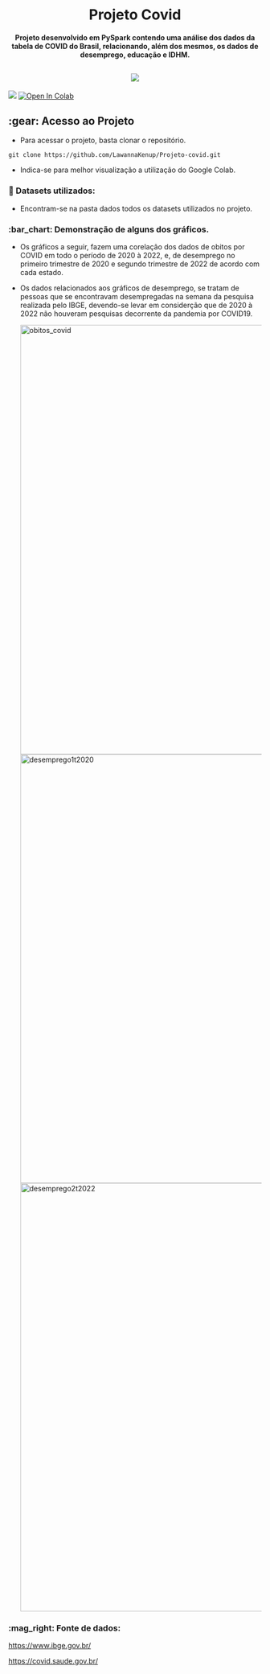<h1 align="center"> Projeto Covid </h1>

<h4 align="center">Projeto  desenvolvido em PySpark contendo uma análise dos dados da tabela de COVID do Brasil, relacionando, além dos mesmos, os dados de desemprego, educação e IDHM.</h4>

<h2 align="center"><img src="https://img.shields.io/static/v1?label=STATUS&message=CONCLUIDO&color=green&style=for-the-badge"/></h2>

<img src="https://img.shields.io/static/v1?label=Language&message=PySpark&color=orange"/> [![Open In Colab](https://colab.research.google.com/assets/colab-badge.svg)](http://colab.research.google.com/github/weiji14/deepbedmap/)
 
 <h2>:gear: Acesso ao Projeto</h2>
 
- Para acessar o projeto, basta clonar o repositório.

`git clone https://github.com/LawannaKenup/Projeto-covid.git`
 
 - Indica-se para melhor visualização a utilização do Google Colab.

<h3> 📝 Datasets utilizados: </h3>

 - Encontram-se na pasta dados todos os datasets utilizados no projeto.

<h3> :bar_chart: Demonstração de alguns dos gráficos.</h3>

- Os gráficos a seguir, fazem uma corelação dos dados de obitos por COVID em todo o período de 2020 à 2022, e,  de desemprego no primeiro trimestre de 2020 e segundo trimestre de 2022 de acordo com cada estado.
- Os dados relacionados aos gráficos de desemprego, se tratam de pessoas que se encontravam desempregadas na semana da pesquisa realizada pelo IBGE, devendo-se levar em considerção que de 2020 à 2022 não houveram pesquisas decorrente da pandemia por COVID19.



  <img width="854" alt="obitos_covid" src="https://user-images.githubusercontent.com/107578850/196767513-319119fd-6ab5-4a69-82dd-0d5780f63096.png">
  
  <img width="853" alt="desemprego1t2020" src="https://user-images.githubusercontent.com/107578850/196767572-b35383c5-e12e-4e96-a928-986f570973f5.png">
  
  <img width="852" alt="desemprego2t2022" src="https://user-images.githubusercontent.com/107578850/196767607-dc569044-65c2-4124-b3be-1602c29fa80c.png">


<h3> :mag_right: Fonte de dados:</h3>

https://www.ibge.gov.br/

https://covid.saude.gov.br/
